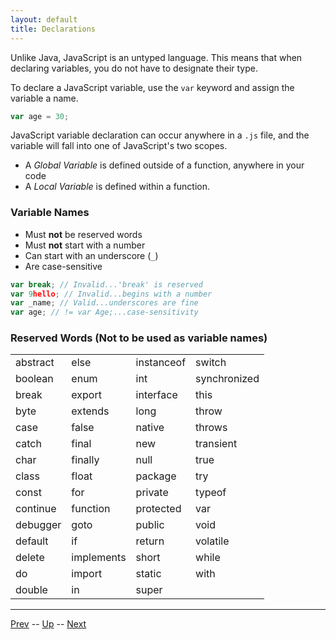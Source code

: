 ```yaml
---
layout: default
title: Declarations
---
```

Unlike Java, JavaScript is an untyped language. This means that when declaring variables, you do not have to designate their type.

To declare a JavaScript variable, use the `var` keyword and assign the variable a name.

```javascript
var age = 30;
```

JavaScript variable declaration can occur anywhere in a `.js` file, and the variable will fall into one of JavaScript's two scopes.
  * A *Global Variable* is defined outside of a function, anywhere in your code
  * A *Local Variable* is defined within a function.

### Variable Names
* Must **not** be reserved words
* Must **not** start with a number
* Can start with an underscore (`_`)
* Are case-sensitive

```javascript
var break; // Invalid...'break' is reserved
var 9hello; // Invalid...begins with a number
var _name; // Valid...underscores are fine
var age; // != var Age;...case-sensitivity
```

### Reserved Words (Not to be used as variable names)
|   |   |   |   |
|---|---|---|---|
|abstract | else | instanceof | switch |
|boolean | enum | int | synchronized |
|break | export | interface | this |
|byte | extends | long | throw |
|case | false | native | throws |
|catch | final | new | transient |
|char | finally | null | true |
|class | float | package | try |
|const | for | private | typeof |
|continue | function | protected | var |
|debugger | goto | public | void |
|default | if | return | volatile |
|delete | implements | short | while |
|do | import | static | with |
|double | in | super | |

<hr>

[Prev](primitives.md) -- [Up](README.md) -- [Next](numbers.md)

